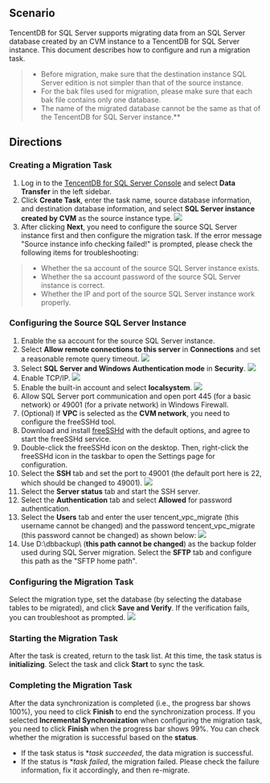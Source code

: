 ## Scenario
TencentDB for SQL Server supports migrating data from an SQL Server database created by an CVM instance to a TencentDB for SQL Server instance. This document describes how to configure and run a migration task.

>- Before migration, make sure that the destination instance SQL Server edition is not simpler than that of the source instance.
>- For the bak files used for migration, please make sure that each bak file contains only one database.
>- The name of the migrated database cannot be the same as that of the TencentDB for SQL Server instance.**

## Directions
### Creating a Migration Task
1. Log in to the [TencentDB for SQL Server Console](https://console.cloud.tencent.com/sqlserver) and select **Data Transfer** in the left sidebar.
2. Click **Create Task**, enter the task name, source database information, and destination database information, and select **SQL Server instance created by CVM** as the source instance type.
![](https://main.qcloudimg.com/raw/da77fa7fe6ed5dc4c493861d1850ee3d.png)
3. After clicking **Next**, you need to configure the source SQL Server instance first and then configure the migration task.
 If the error message "Source instance info checking failed!" is prompted, please check the following items for troubleshooting:
>- Whether the sa account of the source SQL Server instance exists.
>- Whether the sa account password of the source SQL Server instance is correct.
>- Whether the IP and port of the source SQL Server instance work properly.

### Configuring the Source SQL Server Instance
1. Enable the sa account for the source SQL Server instance.
2. Select **Allow remote connections to this server** in **Connections** and set a reasonable remote query timeout.
![](https://main.qcloudimg.com/raw/8455b226eeb556e2a29c344c88f58816.png)
3. Select **SQL Server and Windows Authentication mode** in **Security**.
![](https://main.qcloudimg.com/raw/b6147d87e00fe1adf7d45ade5e9817a6.png)
4. Enable TCP/IP.
![](https://main.qcloudimg.com/raw/6e2a92237acc5a6d12978b6f5684d639.png)
5. Enable the built-in account and select **localsystem**.
![](https://main.qcloudimg.com/raw/1705b8f236182a11974be4c7776bd49b.png)
6. Allow SQL Server port communication and open port 445 (for a basic network) or 49001 (for a private network) in Windows Firewall.
7. (Optional) If **VPC** is selected as the **CVM network**, you need to configure the freeSSHd tool.
 1. Download and install [freeSSHd](http://www.freesshd.com/freeSSHd.exe) with the default options, and agree to start the freeSSHd service.
 2. Double-click the freeSSHd icon on the desktop. Then, right-click the freeSSHd icon in the taskbar to open the Settings page for configuration.
 3. Select the **SSH** tab and set the port to 49001 (the default port here is 22, which should be changed to 49001). ![](https://main.qcloudimg.com/raw/72d8780b85afa18524dc2fb81bcd6baf.png)
 4. Select the **Server status** tab and start the SSH server.
 5. Select the **Authentication** tab and select **Allowed** for password authentication.
 6. Select the **Users** tab and enter the user tencent_vpc_migrate (this username cannot be changed) and the password tencent_vpc_migrate (this password cannot be changed) as shown below:
 ![](https://main.qcloudimg.com/raw/9d8658d6f44517e7554c3416780f0a58.png)
 7. Use D:\dbbackup\ (**this path cannot be changed**) as the backup folder used during SQL Server migration. Select the **SFTP** tab and configure this path as the "SFTP home path".

### Configuring the Migration Task
Select the migration type, set the database (by selecting the database tables to be migrated), and click **Save and Verify**. If the verification fails, you can troubleshoot as prompted.
![](https://main.qcloudimg.com/raw/6ea9a3c3c3496a3c3782037e0e988ff3.png)

### Starting the Migration Task
After the task is created, return to the task list. At this time, the task status is **initializing**. Select the task and click **Start** to sync the task.

### Completing the Migration Task
After the data synchronization is completed (i.e., the progress bar shows 100%), you need to click **Finish** to end the synchronization process. If you selected **Incremental Synchronization** when configuring the migration task, you need to click **Finish** when the progress bar shows 99%. You can check whether the migration is successful based on the **status**.
 - If the task status is **task succeeded*, the data migration is successful.
 - If the status is **task failed*, the migration failed. Please check the failure information, fix it accordingly, and then re-migrate.
